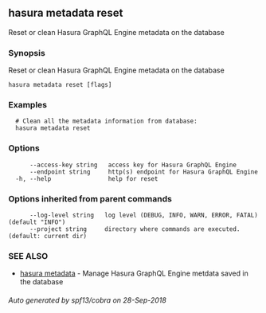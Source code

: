## hasura metadata reset

Reset or clean Hasura GraphQL Engine metadata on the database

### Synopsis

Reset or clean Hasura GraphQL Engine metadata on the database

```
hasura metadata reset [flags]
```

### Examples

```
  # Clean all the metadata information from database:
  hasura metadata reset
```

### Options

```
      --access-key string   access key for Hasura GraphQL Engine
      --endpoint string     http(s) endpoint for Hasura GraphQL Engine
  -h, --help                help for reset
```

### Options inherited from parent commands

```
      --log-level string   log level (DEBUG, INFO, WARN, ERROR, FATAL) (default "INFO")
      --project string     directory where commands are executed. (default: current dir)
```

### SEE ALSO

* [hasura metadata](hasura_metadata.md)	 - Manage Hasura GraphQL Engine metdata saved in the database

###### Auto generated by spf13/cobra on 28-Sep-2018
